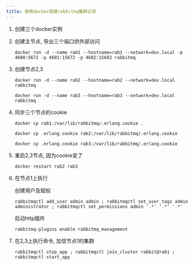 ```yaml
---
title: 使用docker搭建rabbitmq集群记录
---
```



1. 创建三个docker实例

2. 创建主节点, 导出三个端口供外部访问

    `docker run -d --name rab1 --hostname=rab1 --network=dev.local -p 4600:5672 -p 4601:15672 -p 4602:15692 rabbitmq`

3. 创建节点2,3

    `docker run -d --name rab2 --hostname=rab2 --network=dev.local rabbitmq`

    `docker run -d --name rab3 --hostname=rab3 --network=dev.local rabbitmq`

4. 同步三个节点的cookie

    `docker cp rab1:/var/lib/rabbitmq/.erlang.cookie .`

    `docker cp .erlang.cookie rab2:/var/lib/rabbitmq/.erlang.cookie`

    `docker cp .erlang.cookie rab3:/var/lib/rabbitmq/.erlang.cookie`

5. 重启2,3节点, 因为cookie变了

    `docker restart rab2 rab3`

6. 在节点1上执行

    创建用户及赋权

    `rabbitmqctl add_user admin admin ; rabbitmqctl set_user_tags admin administrator ; rabbitmqctl set_permissions admin '.*' '.*' '.*'`

    启动http插件

    `rabbitmq-plugins enable rabbitmq_management`

7. 在2,3上执行命令, 加信节点1的集群

    `rabbitmqctl stop_app ; rabbitmqctl join_cluster rabbit@rab1 ; rabbitmqctl start_app`    